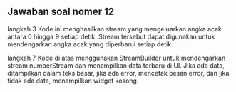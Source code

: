## Jawaban soal nomer 12
langkah 3
Kode ini menghasilkan stream yang mengeluarkan angka acak antara 0 hingga 9 setiap detik. Stream tersebut dapat digunakan untuk mendengarkan angka acak yang diperbarui setiap detik.

langkah 7
Kode di atas menggunakan StreamBuilder untuk mendengarkan stream numberStream dan menampilkan data terbaru di UI. Jika ada data, ditampilkan dalam teks besar, jika ada error, mencetak pesan error, dan jika tidak ada data, menampilkan widget kosong.
